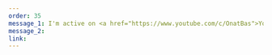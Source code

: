 ```yaml
---
order: 35
message_1: I'm active on <a href="https://www.youtube.com/c/OnatBas">YouTube</a> these days.
message_2:
link:
---
```


